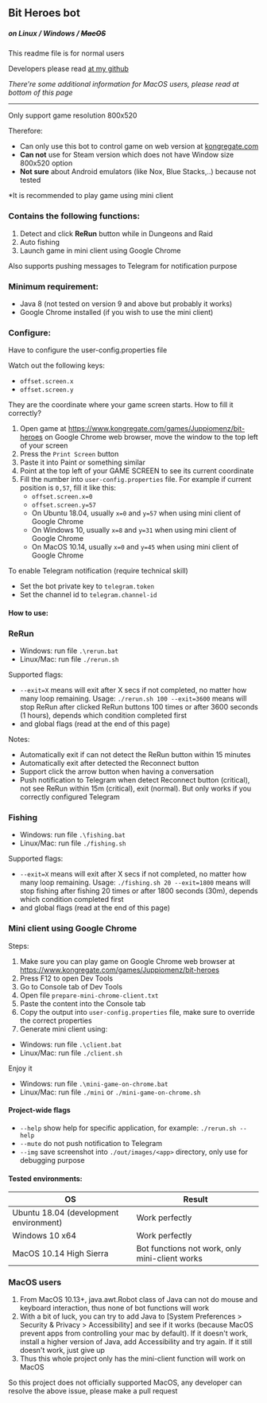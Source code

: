 ## Bit Heroes bot
##### on Linux / Windows / ~~MacOS~~
This readme file is for normal users

Developers please read [at my github](https://github.com/9-9-9-9/Bit-Heroes-bot)

_There're some additional information for MacOS users, please read at bottom of this page_
___
Only support game resolution 800x520

Therefore:
- Can only use this bot to control game on web version at [kongregate.com](https://www.kongregate.com/games/Juppiomenz/bit-heroes)
- __Can not__ use for Steam version which does not have Window size 800x520 option
- __Not sure__ about Android emulators (like Nox, Blue Stacks,..) because not tested

*It is recommended to play game using mini client

### Contains the following functions:
1. Detect and click **ReRun** button while in Dungeons and Raid
2. Auto fishing
3. Launch game in mini client using Google Chrome

Also supports pushing messages to Telegram for notification purpose

### Minimum requirement:
- Java 8 (not tested on version 9 and above but probably it works)
- Google Chrome installed (if you wish to use the mini client)

### Configure:
Have to configure the user-config.properties file

Watch out the following keys:
- `offset.screen.x`
- `offset.screen.y`

They are the coordinate where your game screen starts. How to fill it correctly?
1. Open game at https://www.kongregate.com/games/Juppiomenz/bit-heroes on Google Chrome web browser, move the window to the top left of your screen
2. Press the `Print Screen` button
3. Paste it into Paint or something similar
4. Point at the top left of your GAME SCREEN to see its current coordinate
5. Fill the number into `user-config.properties` file. For example if current position is `0,57`, fill it like this:
    - `offset.screen.x=0`
    - `offset.screen.y=57`
    - On Ubuntu 18.04, usually `x=0` and `y=57` when using mini client of Google Chrome
    - On Windows 10, usually `x=8` and `y=31` when using mini client of Google Chrome
    - On MacOS 10.14, usually `x=0` and `y=45` when using mini client of Google Chrome

To enable Telegram notification (require technical skill)
- Set the bot private key to `telegram.token`
- Set the channel id to `telegram.channel-id`

#### How to use:
### ReRun
- Windows: run file `.\rerun.bat`
- Linux/Mac: run file `./rerun.sh`

Supported flags:
- `--exit=X` means will exit after X secs if not completed, no matter how many loop remaining. Usage: `./rerun.sh 100 --exit=3600` means will stop ReRun after clicked ReRun buttons 100 times or after 3600 seconds (1 hours), depends which condition completed first
- and global flags (read at the end of this page)

Notes:
- Automatically exit if can not detect the ReRun button within 15 minutes
- Automatically exit after detected the Reconnect button 
- Support click the arrow button when having a conversation
- Push notification to Telegram when detect Reconnect button (critical), not see ReRun within 15m (critical), exit (normal). But only works if you correctly configured Telegram

### Fishing
- Windows: run file `.\fishing.bat`
- Linux/Mac: run file `./fishing.sh`

Supported flags:
- `--exit=X` means will exit after X secs if not completed, no matter how many loop remaining. Usage: `./fishing.sh 20 --exit=1800` means will stop fishing after fishing 20 times or after 1800 seconds (30m), depends which condition completed first
- and global flags (read at the end of this page)

### Mini client using Google Chrome
Steps:
1. Make sure you can play game on Google Chrome web browser at https://www.kongregate.com/games/Juppiomenz/bit-heroes
2. Press F12 to open Dev Tools
3. Go to Console tab of Dev Tools
4. Open file `prepare-mini-chrome-client.txt`
5. Paste the content into the Console tab
6. Copy the output into `user-config.properties` file, make sure to override the correct properties
7. Generate mini client using:
- Windows: run file `.\client.bat`
- Linux/Mac: run file `./client.sh`

Enjoy it
- Windows: run file `.\mini-game-on-chrome.bat`
- Linux/Mac: run file `./mini` or `./mini-game-on-chrome.sh`

#### Project-wide flags
- `--help` show help for specific application, for example: `./rerun.sh --help`
- `--mute` do not push notification to Telegram
- `--img` save screenshot into `./out/images/<app>` directory, only use for debugging purpose

#### Tested environments:
| OS | Result |
| --- | --- |
| Ubuntu 18.04 (development environment) | Work perfectly |
| Windows 10 x64 | Work perfectly |
| MacOS 10.14 High Sierra | Bot functions not work, only mini-client works |

### MacOS users
1. From MacOS 10.13+, java.awt.Robot class of Java can not do mouse and keyboard interaction, thus none of bot functions will work
2. With a bit of luck, you can try to add Java to [System Preferences > Security & Privacy > Accessibility] and see if it works (because MacOS prevent apps from controlling your mac by default).
If it doesn't work, install a higher version of Java, add Accessibility and try again. If it still doesn't work, just give up
3. Thus this whole project only has the mini-client function will work on MacOS

So this project does not officially supported MacOS, any developer can resolve the above issue, please make a pull request